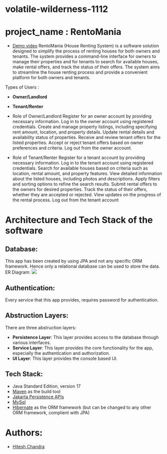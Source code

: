 # volatile-wilderness-1112
# project_name : **RentoMania**
* [Demo video](https://drive.google.com/file/d/1wEn5HMC5vZHn4_NxdrEVzlbzl3l-n2TB/view?usp=drive_link)
RentoMania (House Renting System) is a software solution designed to simplify the process of renting houses for both owners and tenants. The system provides a command-line interface for owners to manage their properties and for tenants to search for available houses, make rental offers, and track the status of their offers. The system aims to streamline the house renting process and provide a convenient platform for both owners and tenants.


Types of Users :
* **Owner/Landlord**
* **Tenant/Renter**

* Role of Owner/Landlord
Register for an owner account by providing necessary information.
Log in to the owner account using registered credentials.
Create and manage property listings, including specifying rent amount, location, and property details.
Update rental details and availability status of properties.
Receive and review tenant offers for the listed properties.
Accept or reject tenant offers based on owner preferences and criteria.
Log out from the owner account.


* Role of Tenant/Renter
Register for a tenant account by providing necessary information.
Log in to the tenant account using registered credentials.
Search for available houses based on criteria such as location, rental amount, and property features.
View detailed information about the listed houses, including photos and descriptions.
Apply filters and sorting options to refine the search results.
Submit rental offers to the owners for desired properties.
Track the status of their offers, whether they are accepted or rejected.
View updates on the progress of the rental process.
Log out from the tenant account


# Architecture and Tech Stack of the software

## Database:
This app has been created by using JPA and not any specific ORM framework. Hence only a relational database can be used to store the data.
<br>
ER Diagram:
<img src="https://i.imgur.com/MLtNO2G.png">


## Authentication:
Every service that this app provides, requires password for authentication.

## Abstruction Layers:
There are three abstruction layers:
* **Persistence Layer**: This layer provides access to the database through various interfaces.
* **Service Layer**: This layer provides the core functionality for the app, especially the authentication and authorization.
* **UI Layer**: This layer provides the console based UI.

## Tech Stack:
* Java Standard Edition, version 17
* [Maven](https://maven.apache.org/) as the build tool
* [Jakarta Persistence APIs](https://jakarta.ee/specifications/persistence/3.0/)
* [MySql](https://jakarta.ee/specifications/persistence/3.0/)
* [Hibernate](https://hibernate.org/) as the ORM framework (but can be changed to any other ORM framework, complient with JPA)

# Authors:
* [Hitesh Chandra](https://github.com/HiteshChandra001)
